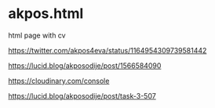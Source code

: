 # akpos.html
html page with cv

https://twitter.com/akpos4eva/status/1164954309739581442

https://lucid.blog/akposodije/post/1566584090

https://cloudinary.com/console


https://lucid.blog/akposodije/post/task-3-507
